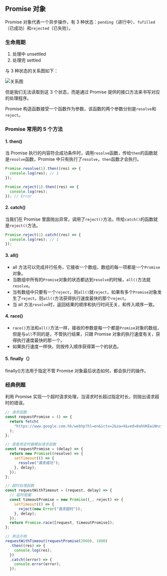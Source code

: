 ## Promise 对象

Promise 对象代表一个异步操作，有 3 种状态：`pending`（进行中）、`fufilled`（已成功）和`rejected`（已失败）。

### 生命周期

1. 处理中 unsettled
2. 处理完 settled

与 3 种状态的关系图如下：

![关系图](https://p9-xtjj-sign.byteimg.com/tos-cn-i-73owjymdk6/889f33d7bc9c486f9fb76d938b49bcc3~tplv-73owjymdk6-jj-mark-v1:0:0:0:0:5o6Y6YeR5oqA5pyv56S-5Yy6IEAgYW1iaXRpb3Vz:q75.awebp?rk3s=f64ab15b&x-expires=1741511569&x-signature=ziSfD6SAWwu%2Bi2mozaQctLt%2F97s%3D#pic_center=30x40)

但是我们无法读取到这 3 个状态，而是通过 Promise 提供的接口方法来书写对应的处理程序。

Promise 构造函数接受一个函数作为参数，该函数的两个参数分别是`resolve`和`reject`。

### Promise 常用的 5 个方法

#### 1. then()

当 Promise 执行的内容符合成功条件时，调用`resolve`函数，传给`then`的函数就是`resolve`函数，Promise 中只有执行了`resolve`，`then`函数才会执行。

```js
Promise.resolve(1).then((res) => {
  console.log(res); // 1
});

Promise.reject(1).then((res) => {
  console.log(res);
}); // Error
```

#### 2. catch()

当我们在 Promise 里面抛出异常，调用了`reject()`方法，传给`catch()`的函数就是`reject()`方法。

```js
Promise.reject(1).catch((res) => {
  console.log(res); // 1
});
```

#### 3. all()

- all 方法可以完成并行任务，它接收一个数组，数组的每一项都是一个`Promise`对象。
- 当数组中所有的`Promise`对象的状态都达到`resolve`的时候，`all()`方法就`resolve`。
- 当有数组中只要有一个`reject`，则`all()`就`reject`，如果有多个`Promise`对象发生了`reject`，则`all()`方法获得执行速度最快的那个`reject`。
- 当 all 方法`resolve`时，返回结果的顺序和执行时间无关，和传入顺序一致。

#### 4. race()

- `race()`方法和`all()`方法一样，接收的参数是每一个都是`Promise`对象的数组，但是与`all`不同的是，不管执行结果，只跟 Promise 对象的执行速度有关，获得执行速度最快的那一个。
- 如果执行速度一样快，则按传入顺序获得第一个的状态。

#### 5. finally（）

finally()方法用于指定不管 Promise 对象最后状态如何，都会执行的操作。

### 经典例题

利用 Promise 实现一个超时请求处理，当请求时长超过指定时长，则抛出请求超时的错误。

```js
// 请求函数
const requestPromise = () => {
  return fetch(
    "https://www.google.com.hk/webhp?hl=en&ictx=2&sa=X&ved=0ahUKEwiNncfN5N7tAhXMXSsKHWGADO4QPQgI"
  );
};

// 或者用定时器模拟请求函数
const requestPromise = (delay) => {
  return new Promise((resolve) => {
    setTimeout(() => {
      resolve("请求成功");
    }, delay);
  });
};
```

```js
// 超时处理函数
const requestWithTimeout = (request, delay) => {
  // 超时提醒
  const timeoutPromise = new Promise((_, reject) => {
    setTimeout(() => {
      reject(new Error("请求超时"));
    }, delay);
  });
  return Promise.race([request, timeoutPromise]);
};
```

```js
// 用法示例
requestWithTimeout(requestPromise(2000), 1000)
  .then((res) => {
    console.log(res);
  })
  .catch((error) => {
    console.error(error);
  });
```
